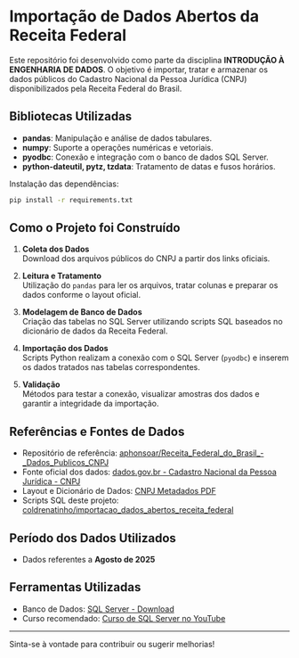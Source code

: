 # Importação de Dados Abertos da Receita Federal

Este repositório foi desenvolvido como parte da disciplina **INTRODUÇÃO À ENGENHARIA DE DADOS**. O objetivo é importar, tratar e armazenar os dados públicos do Cadastro Nacional da Pessoa Jurídica (CNPJ) disponibilizados pela Receita Federal do Brasil.

## Bibliotecas Utilizadas

- **pandas**: Manipulação e análise de dados tabulares.
- **numpy**: Suporte a operações numéricas e vetoriais.
- **pyodbc**: Conexão e integração com o banco de dados SQL Server.
- **python-dateutil, pytz, tzdata**: Tratamento de datas e fusos horários.

Instalação das dependências:
```bash
pip install -r requirements.txt
```

## Como o Projeto foi Construído

1. **Coleta dos Dados**  
   Download dos arquivos públicos do CNPJ a partir dos links oficiais.

2. **Leitura e Tratamento**  
   Utilização do `pandas` para ler os arquivos, tratar colunas e preparar os dados conforme o layout oficial.

3. **Modelagem de Banco de Dados**  
   Criação das tabelas no SQL Server utilizando scripts SQL baseados no dicionário de dados da Receita Federal.

4. **Importação dos Dados**  
   Scripts Python realizam a conexão com o SQL Server (`pyodbc`) e inserem os dados tratados nas tabelas correspondentes.

5. **Validação**  
   Métodos para testar a conexão, visualizar amostras dos dados e garantir a integridade da importação.

## Referências e Fontes de Dados

- Repositório de referência: [aphonsoar/Receita\_Federal\_do\_Brasil\_-\_Dados\_Publicos\_CNPJ](https://github.com/aphonsoar/Receita_Federal_do_Brasil_-_Dados_Publicos_CNPJ?tab=readme-ov-file)
- Fonte oficial dos dados: [dados.gov.br - Cadastro Nacional da Pessoa Jurídica - CNPJ](https://dados.gov.br/dados/conjuntos-dados/cadastro-nacional-da-pessoa-juridica---cnpj)
- Layout e Dicionário de Dados: [CNPJ Metadados PDF](https://www.gov.br/receitafederal/dados/cnpj-metadados.pdf)
- Scripts SQL deste projeto: [coldrenatinho/importacao\_dados\_abertos\_receita\_federal](https://github.com/coldrenatinho/importacao_dados_abertos_receita_federal)

## Período dos Dados Utilizados

- Dados referentes a **Agosto de 2025**

## Ferramentas Utilizadas

- Banco de Dados: [SQL Server - Download](https://www.microsoft.com/pt-br/sql-server/sql-server-downloads?msockid=3e2ced33f5846be9242bf8e6f4086a19)
- Curso recomendado: [Curso de SQL Server no YouTube](https://www.youtube.com/playlist?list=PL7iAT8C5wumpQWB8AFW7CwK2nlzh8ZdP9)

---

Sinta-se à vontade para contribuir ou sugerir melhorias!
